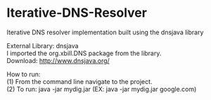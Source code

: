 # Iterative-DNS-Resolver
Iterative DNS resolver implementation built using the dnsjava library

External Library: dnsjava  
I imported the org.xbill.DNS package from the library.  
Download: http://www.dnsjava.org/  
  
How to run:  
(1) From the command line navigate to the project.  
(2) To run: java -jar mydig.jar <domain name> (EX: java -jar mydig.jar google.com)
